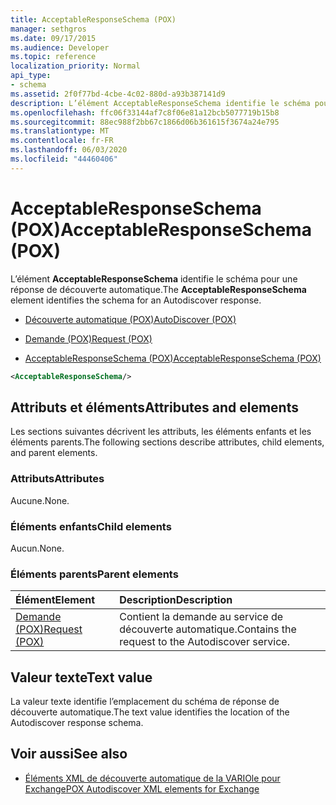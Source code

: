 ```yaml
---
title: AcceptableResponseSchema (POX)
manager: sethgros
ms.date: 09/17/2015
ms.audience: Developer
ms.topic: reference
localization_priority: Normal
api_type:
- schema
ms.assetid: 2f0f77bd-4cbe-4c02-880d-a93b387141d9
description: L’élément AcceptableResponseSchema identifie le schéma pour une réponse de découverte automatique.
ms.openlocfilehash: ffc06f33144af7c8f06e81a12bcb5077719b15b8
ms.sourcegitcommit: 88ec988f2bb67c1866d06b361615f3674a24e795
ms.translationtype: MT
ms.contentlocale: fr-FR
ms.lasthandoff: 06/03/2020
ms.locfileid: "44460406"
---
```

# <a name="acceptableresponseschema-pox"></a><span data-ttu-id="599a8-103">AcceptableResponseSchema (POX)</span><span class="sxs-lookup"><span data-stu-id="599a8-103">AcceptableResponseSchema (POX)</span></span>

<span data-ttu-id="599a8-104">L’élément **AcceptableResponseSchema** identifie le schéma pour une réponse de découverte automatique.</span><span class="sxs-lookup"><span data-stu-id="599a8-104">The **AcceptableResponseSchema** element identifies the schema for an Autodiscover response.</span></span> 
  
- [<span data-ttu-id="599a8-105">Découverte automatique (POX)</span><span class="sxs-lookup"><span data-stu-id="599a8-105">AutoDiscover (POX)</span></span>](autodiscover-pox.md)
  
- [<span data-ttu-id="599a8-106">Demande (POX)</span><span class="sxs-lookup"><span data-stu-id="599a8-106">Request (POX)</span></span>](request-pox.md)
  
- [<span data-ttu-id="599a8-107">AcceptableResponseSchema (POX)</span><span class="sxs-lookup"><span data-stu-id="599a8-107">AcceptableResponseSchema (POX)</span></span>](acceptableresponseschema-pox.md)
  
```xml
<AcceptableResponseSchema/>
```

## <a name="attributes-and-elements"></a><span data-ttu-id="599a8-108">Attributs et éléments</span><span class="sxs-lookup"><span data-stu-id="599a8-108">Attributes and elements</span></span>

<span data-ttu-id="599a8-109">Les sections suivantes décrivent les attributs, les éléments enfants et les éléments parents.</span><span class="sxs-lookup"><span data-stu-id="599a8-109">The following sections describe attributes, child elements, and parent elements.</span></span>
  
### <a name="attributes"></a><span data-ttu-id="599a8-110">Attributs</span><span class="sxs-lookup"><span data-stu-id="599a8-110">Attributes</span></span>

<span data-ttu-id="599a8-111">Aucune.</span><span class="sxs-lookup"><span data-stu-id="599a8-111">None.</span></span>
  
### <a name="child-elements"></a><span data-ttu-id="599a8-112">Éléments enfants</span><span class="sxs-lookup"><span data-stu-id="599a8-112">Child elements</span></span>

<span data-ttu-id="599a8-113">Aucun.</span><span class="sxs-lookup"><span data-stu-id="599a8-113">None.</span></span>
  
### <a name="parent-elements"></a><span data-ttu-id="599a8-114">Éléments parents</span><span class="sxs-lookup"><span data-stu-id="599a8-114">Parent elements</span></span>

|<span data-ttu-id="599a8-115">**Élément**</span><span class="sxs-lookup"><span data-stu-id="599a8-115">**Element**</span></span>|<span data-ttu-id="599a8-116">**Description**</span><span class="sxs-lookup"><span data-stu-id="599a8-116">**Description**</span></span>|
|:-----|:-----|
|[<span data-ttu-id="599a8-117">Demande (POX)</span><span class="sxs-lookup"><span data-stu-id="599a8-117">Request (POX)</span></span>](request-pox.md) <br/> |<span data-ttu-id="599a8-118">Contient la demande au service de découverte automatique.</span><span class="sxs-lookup"><span data-stu-id="599a8-118">Contains the request to the Autodiscover service.</span></span>  <br/> |
   
## <a name="text-value"></a><span data-ttu-id="599a8-119">Valeur texte</span><span class="sxs-lookup"><span data-stu-id="599a8-119">Text value</span></span>

<span data-ttu-id="599a8-120">La valeur texte identifie l’emplacement du schéma de réponse de découverte automatique.</span><span class="sxs-lookup"><span data-stu-id="599a8-120">The text value identifies the location of the Autodiscover response schema.</span></span>
  
## <a name="see-also"></a><span data-ttu-id="599a8-121">Voir aussi</span><span class="sxs-lookup"><span data-stu-id="599a8-121">See also</span></span>

- [<span data-ttu-id="599a8-122">Éléments XML de découverte automatique de la VARIOle pour Exchange</span><span class="sxs-lookup"><span data-stu-id="599a8-122">POX Autodiscover XML elements for Exchange</span></span>](pox-autodiscover-xml-elements-for-exchange.md)

